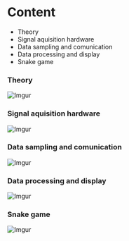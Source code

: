 # Content
* Theory
* Signal aquisition hardware
* Data sampling and comunication
* Data processing and display
* Snake game

### Theory
![Imgur](https://i.imgur.com/HOOcWlC.png)

### Signal aquisition hardware
![Imgur](https://i.imgur.com/GUXpgGK.png)

### Data sampling and comunication
![Imgur](https://i.imgur.com/sy3vHCL.png)

### Data processing and display
![Imgur](https://i.imgur.com/WtQyL0G.png)

### Snake game
![Imgur](https://i.imgur.com/e9gpq7c.png])
